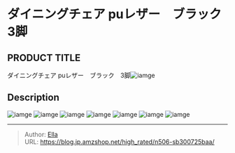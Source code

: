 # ダイニングチェア puレザー　ブラック　3脚


## PRODUCT TITLE 

ダイニングチェア puレザー　ブラック　3脚![iamge](https://b2bfiles1.gigab2b.cn/image/wkseller/7404/20230201_703f1ac2d22a06c324db098eeb42287b.jpg)

## Description











![iamge](https://b2bfiles1.gigab2b.cn/image/wkseller/7404/20230201_d32162b569cad487bf2fb18a7ec0f16b.JPG)
![iamge](https://b2bfiles1.gigab2b.cn/image/wkseller/7404/20230201_ac2376a44a137bc34e22f9bf53b9e54d.JPG)
![iamge](https://b2bfiles1.gigab2b.cn/image/wkseller/7404/20230201_869d20defae3e59a3be541c26d26c025.JPG)
![iamge](https://b2bfiles1.gigab2b.cn/image/wkseller/7404/20221227_c4dc496f9e2d6295d01225648d1de7b9.jpg)
![iamge](https://b2bfiles1.gigab2b.cn/image/wkseller/7404/20230201_5a0e2d28c9aa01f7b035970a092fe54e.jpg)
![iamge](https://b2bfiles1.gigab2b.cn/image/wkseller/7404/20230201_ddda6988ce48eaa134001bdb941b3497.jpg)
![iamge](https://b2bfiles1.gigab2b.cn/image/wkseller/7404/20230201_3a0726aa70363dfa74f5202419b706a9.JPG)


---

> Author: [Ella](https://blog.jp.amzshop.net/)  
> URL: https://blog.jp.amzshop.net/high_rated/n506-sb300725baa/  

